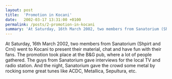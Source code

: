 ```yaml
---
layout: post
title:  'Promotion in Kocani'
date:   2002-03-17 13:31:00 +0100
permalink: /posts/2-promotion-in-kocani
summary: 'At Saturday, 16th March 2002, two members from Sanatorium (Shpirt and Crni) went to Kocani to present their material, chat and have fun with th...'
---
```


<p>At Saturday, 16th March 2002, two members from Sanatorium (Shpirt and 
Crni) went to Kocani to present their material, chat and have fun with 
their fans. The promotion took place at the B&amp;G pub, where a lot of 
people gathered. The guys from Sanatorium gave interviews for the local 
TV and radio station. And the night, Sanatorium gave the crowd some 
metal by rocking some great tunes like ACDC, Metallica, Sepultura, etc.</p>
